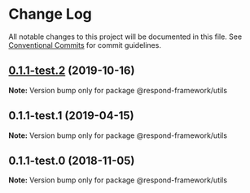 # Change Log

All notable changes to this project will be documented in this file.
See [Conventional Commits](https://conventionalcommits.org) for commit guidelines.

## [0.1.1-test.2](https://github.com/respond-framework/rudy/tree/master/packages/utils/compare/@respond-framework/utils@0.1.1-test.1...@respond-framework/utils@0.1.1-test.2) (2019-10-16)

**Note:** Version bump only for package @respond-framework/utils





## 0.1.1-test.1 (2019-04-15)

**Note:** Version bump only for package @respond-framework/utils





## 0.1.1-test.0 (2018-11-05)

**Note:** Version bump only for package @respond-framework/utils
